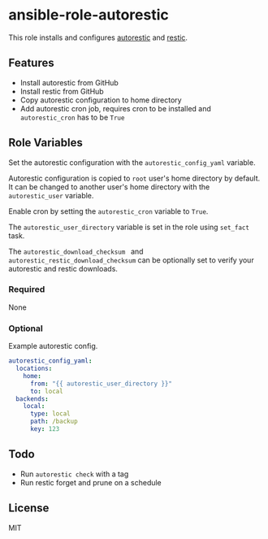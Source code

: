 # ansible-role-autorestic

This role installs and configures [autorestic](https://github.com/cupcakearmy/autorestic) and [restic](https://github.com/restic/restic).

## Features
- Install autorestic from GitHub
- Install restic from GitHub
- Copy autorestic configuration to home directory
- Add autorestic cron job, requires cron to be installed and `autorestic_cron` has to be `True`

## Role Variables

Set the autorestic configuration with the `autorestic_config_yaml` variable.

Autorestic configuration is copied to `root` user's home directory by default. 
It can be changed to another user's home directory with the `autorestic_user` variable. 

Enable cron by setting the `autorestic_cron` variable to `True`.

The `autorestic_user_directory` variable is set in the role using `set_fact` task.

The `autorestic_download_checksum ` and `autorestic_restic_download_checksum` can be optionally set to verify your autorestic and restic downloads.

### Required

None

### Optional

Example autorestic config.

```yaml
autorestic_config_yaml:
  locations:
    home:
      from: "{{ autorestic_user_directory }}"
      to: local
  backends:
    local:
      type: local
      path: /backup
      key: 123
```

## Todo

- Run `autorestic check` with a tag
- Run restic forget and prune on a schedule

## License

MIT
